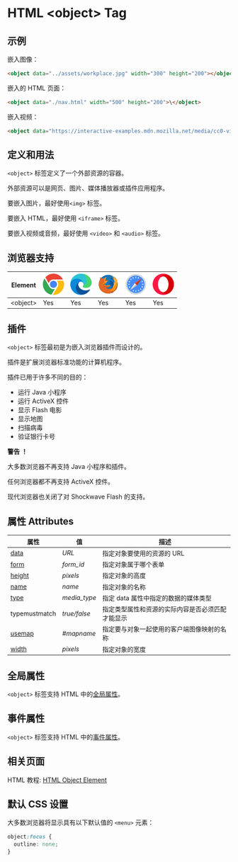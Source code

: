 HTML \<object> Tag
===

## 示例

嵌入图像：

```html idoc:preview:iframe
<object data="../assets/workplace.jpg" width="300" height="200"></object>
```
<!--rehype:style=height: 220px;-->

嵌入的 HTML 页面：

```html idoc:preview:iframe
<object data="./nav.html" width="500" height="200">\</object>
```
<!--rehype:style=height: 240px;-->

嵌入视频：

```html idoc:preview:iframe
<object data="https://interactive-examples.mdn.mozilla.net/media/cc0-videos/flower.mp4" width="400" height="280"></object>
```
<!--rehype:style=height: 280px;-->

## 定义和用法

`<object>` 标签定义了一个外部资源的容器。

外部资源可以是网页、图片、媒体播放器或插件应用程序。

要嵌入图片，最好使用`<img>` 标签。

要嵌入 HTML，最好使用 `<iframe>` 标签。

要嵌入视频或音频，最好使用 `<video>` 和 `<audio>` 标签。

## 浏览器支持

| Element | ![chrome][1] | ![edge][2] | ![firefox][3] | ![safari][4] | ![opera][5] |
| ------- | --- | --- | --- | --- | --- |
| \<object> | Yes | Yes | Yes | Yes | Yes |

## 插件

`<object>` 标签最初是为嵌入浏览器插件而设计的。

插件是扩展浏览器标准功能的计算机程序。

插件已用于许多不同的目的：

* 运行 Java 小程序
* 运行 ActiveX 控件
* 显示 Flash 电影
* 显示地图
* 扫描病毒
* 验证银行卡号

**警告 ！**

大多数浏览器不再支持 Java 小程序和插件。

任何浏览器都不再支持 ActiveX 控件。

现代浏览器也关闭了对 Shockwave Flash 的支持。

## 属性 Attributes

| 属性 | 值 | 描述 |
| ---- | ---- | ---- |
| [data](./object_data.md)     | *URL*         | 指定对象要使用的资源的 URL |
| [form](./object_form.md)     | *form\_id*    | 指定对象属于哪个表单 |
| [height](./object_height.md) | *pixels*      | 指定对象的高度 |
| [name](./object_name.md)     | *name*        | 指定对象的名称 |
| [type](./object_type.md)     | *media\_type* | 指定 data 属性中指定的数据的媒体类型 |
| typemustmatch                   | *true/false*  | 指定类型属性和资源的实际内容是否必须匹配才能显示 |
| [usemap](./object_usemap.md) | *#mapname*    | 指定要与对象一起使用的客户端图像映射的名称 |
| [width](./object_width.md)   | *pixels*      | 指定对象的宽度 |

## 全局属性

`<object>` 标签支持 HTML 中的[全局属性](../reference/standardattributes.md)。

## 事件属性

`<object>` 标签支持 HTML 中的[事件属性](../reference/eventattributes.md)。

## 相关页面

HTML 教程: [HTML Object Element](../tutorial/object.md)

## 默认 CSS 设置

大多数浏览器将显示具有以下默认值的 `<menu>` 元素：

```css
object:focus {
  outline: none;
}
```

[1]: ../assets/chrome.svg
[2]: ../assets/edge.svg
[3]: ../assets/firefox.svg
[4]: ../assets/safari.svg
[5]: ../assets/opera.svg